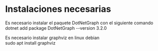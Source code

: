 # Instalaciones necesarias
Es necesario instalar el paquete DotNetGraph con el siguiente comando <br>
dotnet add package DotNetGraph --version 3.2.0

Es necesario instalar graphviz en linux debian <br>
sudo apt install graphviz
